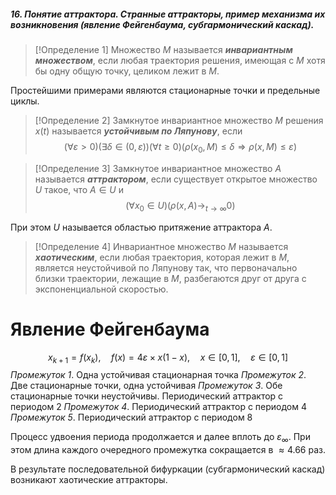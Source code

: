 ##### 16. Понятие аттрактора. Странные аттракторы, пример механизма их возникновения (явление Фейгенбаума, субгармонический каскад).
> [!Определение 1]
> Множество $M$ называется ***инвариантным множеством***, если любая траектория решения, имеющая с $M$ хотя бы одну общую точку, целиком лежит в $M$.

Простейшими примерами являются стационарные точки и предельные циклы.
> [!Определение 2]
> Замкнутое инвариантное множество $M$ решения $x(t)$ называется ***устойчивым по Ляпунову***, если
> $$(\forall\varepsilon>0)
> (\exists\delta\in(0,\varepsilon))
> (\forall t \geq 0)
> (\rho(x_0,M) \leq\delta \Rightarrow
> \rho(x,M) \leq\varepsilon)$$

> [!Определение 3]
> Замкнутое инвариантное множество $A$ называется ***аттрактором***, если существует открытое множество $U$ такое, что $A\in U$ и 
> $$(\forall x_0\in U)
> (\rho(x,A)\rightarrow_{t\rightarrow\infty}0)$$

При этом $U$ называется областью притяжение аттрактора $A$.
> [!Определение 4]
> Инвариантное множество $M$ называется ***хаотическим***, если любая траектория, которая лежит в $M$, является неустойчивой по Ляпунову так, что первоначально близки траектории, лежащие в $M$, разбегаются друг от друга с экспоненциальной скоростью.

# Явление Фейгенбаума
$$x_{k+1}=f(x_k),\quad
f(x)=4\varepsilon\times x(1-x),\quad
x\in[0,1],\quad
\varepsilon\in[0,1]$$
*Промежуток 1*. Одна устойчивая стационарная точка
*Промежуток 2*. Две стационарные точки, одна устойчивая
*Промежуток 3*. Обе стационарные точки неустойчивы. Периодический аттрактор с периодом 2
*Промежуток 4*. Периодический аттрактор с периодом 4
*Промежуток 5*. Периодический аттрактор с периодом 8

Процесс удвоения периода продолжается и далее вплоть до $\varepsilon_{\infty}$. При этом длина каждого очередного промежутка сокращается в $\approx 4.66$ раз.

В результате последовательной бифуркации (субгармонический каскад) возникают хаотические аттракторы.